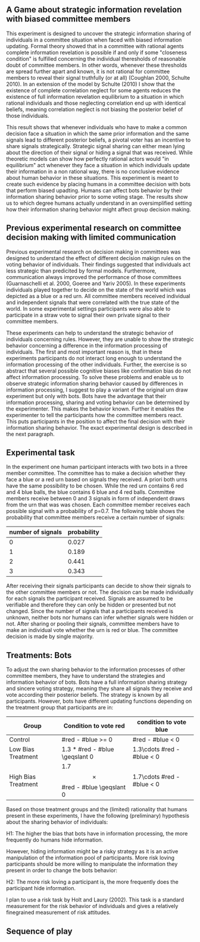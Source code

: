 ## A Game about strategic information revelation with biased committee members
This experiment is designed to uncover the strategic information sharing of individuals in a committee situation when faced with biased information updating. Formal theory showed that in a committee with rational agents complete information revelation is possible if and only if some "closeness condition" is fulfilled concerning the individual theresholds of reasonable doubt of committee members. In other words, whenever these thresholds are spread further apart and known, it is not rational for committee members to reveal their signal truthfully (or at all) (Coughlan 2000, Schulte 2010). In an extension of the model by Schulte (2010) I show that the existence of complete correlation neglect for some agents reduces the existence of full information revelation equilibrium to a situation in which rational individuals and those neglecting correlation end up with identical beliefs, meaning correlation neglect is not biasing the posterior belief of those individuals. 

This result shows that whenever individuals who have to make a common decision face a situation in which the same prior information and the same signals lead to different posterior beliefs, a pivotal voter has an incentive to share signals strategically. Strategic signal sharing can either mean lying about the direction of their signal or hiding a signal that was received. While theoretic models can show how perfectly rational actors would "in equilibrium" act whenever they face a situation in which individuals update their information in a non rational way, there is no conclusive evidence about human behavior in these situations. This experiment is meant to create such evidence by placing humans in a committee decision with bots that perform biased upadting. Humans can affect bots behavior by their information sharing behavior prior to some voting stage. The results show us to which degree humans actually understand in an oversimplified setting how their information sharing behavior might affect group decision making.

## Previous experimental research on committee decision making with limited communication
Previous experimental research on decision making in committees was designed to understand the effect of different decision makign rules on the voting behavior of individuals. Their findings suggested that individuals act less strategic than predicited by formal models. Furthermore, communication always improved the performance of those committees (Guarnaschelli et al. 2000, Goeree and Yariv 2005). In these experiments individuals played together to decide on the state of the world which was depicted as a blue or a red urn. All committee members received individual and independent signals that were correlated with the true state of the world. In some experimental settings participants were also able to participate in a straw vote to signal their own private signal to their committee members.

These experiments can help to understand the strategic behavior of individuals concerning rules. However, they are unable to show the strategic behavior concerning a difference in the information processing of individuals. The first and most important reason is, that in these experiments participants do not interact long enough to understand the information processing of the other individuals. Further, the exercise is so abstract that several possible cognitive biases like confirmation bias do not affect information processing. To solve these problems and enable us to observe strategic information sharing behavior caused by differences in information processing, I suggest to play a variant of the original urn draw experiment but only with bots. Bots have the advantage that their information processing, sharing and voting behavior can be determined by the experimenter. This makes the behavior known. Further it enables the experimenter to tell the participants how the committee members react. This puts participants in the position to affect the final decision with their information sharing behavior. The exact experimental design is described in the next paragraph.

## Experimental task
In the experiment one human participant interacts with two bots in a three member committee. The committee has to make a decision whether they face a blue or a red urn based on signals they received. A priori both urns have the same possibility to be chosen. While the red urn contains 6 red and 4 blue balls, the blue contains 6 blue and 4 red balls. Committee members receive between 0 and 3 signals in form of independent draws from the urn that was was chosen. Each committee member receives each possible signal with a probability of p=0.7. The following table shows the probability that committee members receive a certain number of signals:

|number of signals | probability|
|------------------|------------|
|0                 |0.027       |
|1                 |0.189       |
|2                 |0.441       |
|3                 |0.343       |

After receiving their signals participants can decide to show their signals to the other committee members or not. The decision can be made individually for each signals the participant received. Signals are assumed to be verifiable and therefore they can only be hidden or presented but not changed. Since the number of signals that a participants received is unknown, neither bots nor humans can infer whether signals were hidden or not. After sharing or pooling their signals, committee members have to make an individual vote whether the urn is red or blue. The committee decision is made by single majority.

## Treatments: Bots
To adjust the own sharing behavior to the information processes of other committee members, they have to understand the strategies and information behavior of bots. Bots have a full information sharing strategy and sincere voting strategy, meaning they share all signals they receive and vote according their posterior beliefs. The strategy is known by all participants. However, bots have different updating functions depending on the treatment group that participants are in:

| Group               | Condition to vote red               | condition to vote blue      |
|---------------------|-------------------------------------|-----------------------------|
| Control             | \#red - \#blue >= 0          |\#red - \#blue < 0           | 
| Low Bias Treatment  | 1.3 * \#red - \#blue \geqslant 0| 1.3\cdots \#red - \#blue < 0|
| High Bias Treatment | 1.7$$ \times $$ \#red - \#blue \geqslant 0| 1.7\cdots \#red - \#blue < 0|

Based on those treatment groups and the (limited) rationality that humans present in these experiments, I have the following (preliminary) hypothesis about the sharing behavior of individuals:

H1: The higher the bias that bots have in information processing, the more frequently do humans hide information.

However, hiding information might be a risky strategy as it is an active manipulation of the information pool of participants. More risk loving participants should be more willing to manipulate the information they present in order to change the bots behavior:

H2: The more risk loving a participant is, the more frequently does the participant hide information.

I plan to use a risk task by Holt and Laury (2002). This task is a standard measurement for the risk behavior of individuals and gives a relatively finegrained measurement of risk attitudes.

## Sequence of play
